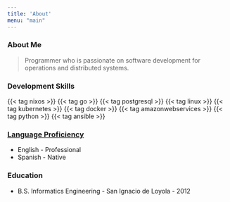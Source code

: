 ```yaml
---
title: 'About'
menu: "main"
---
```


### About Me

> Programmer who is passionate on software development for operations and distributed systems.

### Development Skills
{{< tag nixos >}}
{{< tag go >}}
{{< tag postgresql >}}
{{< tag linux >}}
{{< tag kubernetes >}}
{{< tag docker >}}
{{< tag amazonwebservices >}}
{{< tag python >}}
{{< tag ansible >}}

### [Language Proficiency](https://corporatefinanceinstitute.com/resources/careers/resume/language-proficiency-levels/)
- English - Professional
- Spanish - Native

### Education
- B.S. Informatics Engineering - San Ignacio de Loyola - 2012
